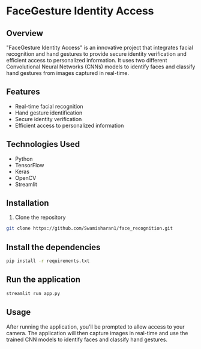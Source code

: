 # FaceGesture Identity Access

## Overview
"FaceGesture Identity Access" is an innovative project that integrates facial recognition and hand gestures to provide secure identity verification and efficient access to personalized information. It uses two different Convolutional Neural Networks (CNNs) models to identify faces and classify hand gestures from images captured in real-time.

## Features
- Real-time facial recognition
- Hand gesture identification
- Secure identity verification
- Efficient access to personalized information

## Technologies Used
- Python
- TensorFlow
- Keras
- OpenCV
- Streamlit

## Installation
1. Clone the repository
```bash
git clone https://github.com/Swamisharan1/face_recognition.git
```

## Install the dependencies
```bash
pip install -r requirements.txt
```

## Run the application
```bash
streamlit run app.py
```

## Usage
After running the application, you’ll be prompted to allow access to your camera. The application will then capture images in real-time and use the trained CNN models to identify faces and classify hand gestures.
